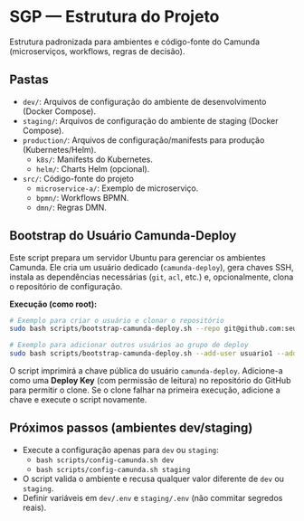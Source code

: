 # SGP — Estrutura do Projeto

Estrutura padronizada para ambientes e código-fonte do Camunda (microserviços, workflows, regras de decisão).

## Pastas

- `dev/`: Arquivos de configuração do ambiente de desenvolvimento (Docker Compose).
- `staging/`: Arquivos de configuração do ambiente de staging (Docker Compose).
- `production/`: Arquivos de configuração/manifests para produção (Kubernetes/Helm).
  - `k8s/`: Manifests do Kubernetes.
  - `helm/`: Charts Helm (opcional).
- `src/`: Código-fonte do projeto
  - `microservice-a/`: Exemplo de microserviço.
  - `bpmn/`: Workflows BPMN.
  - `dmn/`: Regras DMN.

## Bootstrap do Usuário Camunda-Deploy
Este script prepara um servidor Ubuntu para gerenciar os ambientes Camunda. Ele cria um usuário dedicado (`camunda-deploy`), gera chaves SSH, instala as dependências necessárias (`git`, `acl`, etc.) e, opcionalmente, clona o repositório de configuração.

**Execução (como root):**
```bash
# Exemplo para criar o usuário e clonar o repositório
sudo bash scripts/bootstrap-camunda-deploy.sh --repo git@github.com:seu-usuario/camunda-config.git

# Exemplo para adicionar outros usuários ao grupo de deploy
sudo bash scripts/bootstrap-camunda-deploy.sh --add-user usuario1 --add-user usuario2
```
O script imprimirá a chave pública do usuário `camunda-deploy`. Adicione-a como uma **Deploy Key** (com permissão de leitura) no repositório do GitHub para permitir o clone. Se o clone falhar na primeira execução, adicione a chave e execute o script novamente.

## Próximos passos (ambientes dev/staging)

- Execute a configuração apenas para `dev` ou `staging`:
  - `bash scripts/config-camunda.sh dev`
  - `bash scripts/config-camunda.sh staging`
- O script valida o ambiente e recusa qualquer valor diferente de `dev` ou `staging`.
- Definir variáveis em `dev/.env` e `staging/.env` (não commitar segredos reais).
